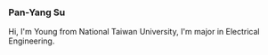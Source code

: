 <!--
## Welcome to GitHub Pages

You can use the [editor on GitHub](https://github.com/b07901093-Young/Perosonal-Website/edit/gh-pages/index.md) to maintain and preview the content for your website in Markdown files.

Whenever you commit to this repository, GitHub Pages will run [Jekyll](https://jekyllrb.com/) to rebuild the pages in your site, from the content in your Markdown files.
-->

### Pan-Yang Su
Hi, I'm Young from National Taiwan University, I'm major in Electrical Engineering.

<!--### Jekyll Themes

Your Pages site will use the layout and styles from the Jekyll theme you have selected in your [repository settings](https://github.com/b07901093-Young/Perosonal-Website/settings/pages). The name of this theme is saved in the Jekyll `_config.yml` configuration file.

### Support or Contact

Having trouble with Pages? Check out our [documentation](https://docs.github.com/categories/github-pages-basics/) or [contact support](https://support.github.com/contact) and we’ll help you sort it out.
-->
